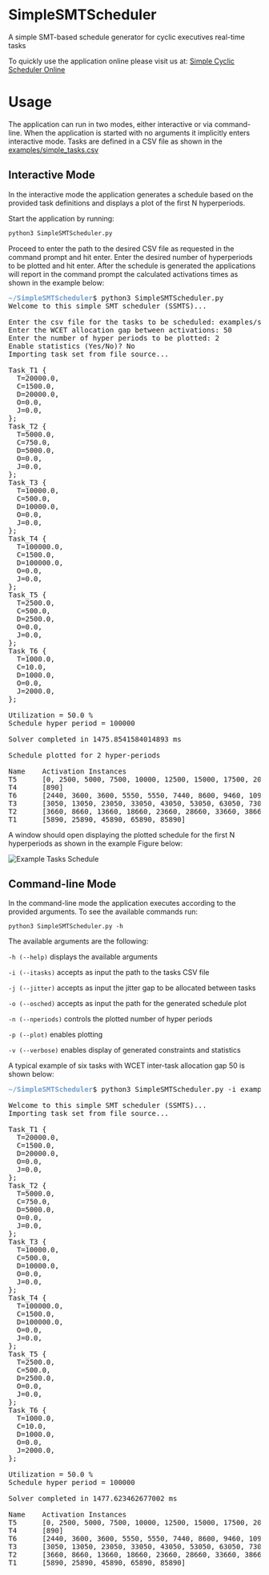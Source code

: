 # SimpleSMTScheduler
A simple SMT-based schedule generator for cyclic executives real-time tasks

To quickly use the application online please visit us at: [Simple Cyclic Scheduler Online](https://simplescheduleronline.herokuapp.com/)  

# Usage
The application can run in two modes, either interactive or via command-line. 
When the application is started with no arguments it implicitly enters interactive mode.
Tasks are defined in a CSV file as shown in the [examples/simple_tasks.csv](https://github.com/egk696/SimpleSMTScheduler/blob/master/examples/simple_tasks.csv)

## Interactive Mode
In the interactive mode the application generates a schedule based on the provided task definitions and displays
a plot of the first N hyperperiods.

Start the application by running:
```python
python3 SimpleSMTScheduler.py
```
Proceed to enter the path to the desired CSV file as requested in the command prompt and hit enter.
Enter the desired number of hyperperiods to be plotted and hit enter. 
After the schedule is generated the applications will report in the command prompt the calculated activations times
as shown in the example below:

<pre><font color="#729FCF"><b>~/SimpleSMTScheduler</b></font>$ python3 SimpleSMTScheduler.py 
Welcome to this simple SMT scheduler (SSMTS)...

Enter the csv file for the tasks to be scheduled: examples/simple_tasks.csv
Enter the WCET allocation gap between activations: 50
Enter the number of hyper periods to be plotted: 2
Enable statistics (Yes/No)? No
Importing task set from file source...

Task_T1 {
  T=20000.0,
  C=1500.0,
  D=20000.0,
  O=0.0,
  J=0.0,
};
Task_T2 {
  T=5000.0,
  C=750.0,
  D=5000.0,
  O=0.0,
  J=0.0,
};
Task_T3 {
  T=10000.0,
  C=500.0,
  D=10000.0,
  O=0.0,
  J=0.0,
};
Task_T4 {
  T=100000.0,
  C=1500.0,
  D=100000.0,
  O=0.0,
  J=0.0,
};
Task_T5 {
  T=2500.0,
  C=500.0,
  D=2500.0,
  O=0.0,
  J=0.0,
};
Task_T6 {
  T=1000.0,
  C=10.0,
  D=1000.0,
  O=0.0,
  J=2000.0,
};

Utilization = 50.0 %
Schedule hyper period = 100000

Solver completed in 1475.8541584014893 ms

Schedule plotted for 2 hyper-periods

Name    Activation Instances    
T5      [0, 2500, 5000, 7500, 10000, 12500, 15000, 17500, 20000, 22500, 25000, 27500, 30000, 32500, 35000, 37500, 40000, 42500, 45000, 47500, 50000, 52500, 55000, 57500, 60000, 62500, 65000, 67500, 70000, 72500, 75000, 77500, 80000, 82500, 85000, 87500, 90000, 92500, 95000, 97500]
T4      [890]
T6      [2440, 3600, 3600, 5550, 5550, 7440, 8600, 9460, 10990, 11990, 12440, 13600, 14460, 15550, 15550, 15550, 18550, 19460, 20990, 21990, 22440, 23600, 24460, 25550, 25550, 27440, 28600, 29460, 30990, 31930, 32440, 33600, 34460, 35550, 35550, 35550, 38550, 39460, 40990, 41990, 42440, 43600, 44460, 45550, 45550, 47440, 48550, 49460, 50990, 51990, 52440, 53600, 54460, 55550, 55550, 55550, 58550, 59460, 60990, 61990, 62440, 63600, 64460, 65550, 65550, 65550, 68550, 69460, 70990, 71990, 72440, 73600, 74460, 75550, 75550, 75550, 78550, 79460, 80990, 81990, 82440, 83600, 84460, 85550, 85550, 85550, 88050, 89460, 90990, 91990, 92440, 93600, 94460, 95550, 95550, 95600, 98600, 99460, 99460, 99460]
T3      [3050, 13050, 23050, 33050, 43050, 53050, 63050, 73050, 83050, 93050]
T2      [3660, 8660, 13660, 18660, 23660, 28660, 33660, 38660, 43660, 48660, 53660, 58660, 63660, 68660, 73660, 78660, 83660, 88660, 93660, 98660]
T1      [5890, 25890, 45890, 65890, 85890]
</pre>

A window should open displaying the plotted schedule for the first N hyperperiods as shown in the example Figure below:
 
![Example Tasks Schedule](https://github.com/egk696/SimpleSMTScheduler/blob/master/examples/simple_tasks_schedule.png)

## Command-line Mode
In the command-line mode the application executes according to the provided arguments. To see the available commands
run:
```
python3 SimpleSMTScheduler.py -h
```
The available arguments are the following:

`-h (--help)` displays the available arguments

`-i (--itasks)` accepts as input the path to the tasks CSV file

`-j (--jitter)` accepts as input the jitter gap to be allocated between tasks
  
`-o (--osched)` accepts as input the path for the generated schedule plot

`-n (--nperiods)` controls the plotted number of hyper periods

`-p (--plot)` enables plotting

`-v (--verbose)` enables display of generated constraints and statistics

A typical example of six tasks with WCET inter-task allocation gap 50 is shown below:

<pre><font color="#729FCF"><b>~/SimpleSMTScheduler</b></font>$ python3 SimpleSMTScheduler.py -i examples/simple_tasks.csv -w 50

Welcome to this simple SMT scheduler (SSMTS)...
Importing task set from file source...

Task_T1 {
  T=20000.0,
  C=1500.0,
  D=20000.0,
  O=0.0,
  J=0.0,
};
Task_T2 {
  T=5000.0,
  C=750.0,
  D=5000.0,
  O=0.0,
  J=0.0,
};
Task_T3 {
  T=10000.0,
  C=500.0,
  D=10000.0,
  O=0.0,
  J=0.0,
};
Task_T4 {
  T=100000.0,
  C=1500.0,
  D=100000.0,
  O=0.0,
  J=0.0,
};
Task_T5 {
  T=2500.0,
  C=500.0,
  D=2500.0,
  O=0.0,
  J=0.0,
};
Task_T6 {
  T=1000.0,
  C=10.0,
  D=1000.0,
  O=0.0,
  J=2000.0,
};

Utilization = 50.0 %
Schedule hyper period = 100000

Solver completed in 1477.623462677002 ms

Name    Activation Instances    
T5      [0, 2500, 5000, 7500, 10000, 12500, 15000, 17500, 20000, 22500, 25000, 27500, 30000, 32500, 35000, 37500, 40000, 42500, 45000, 47500, 50000, 52500, 55000, 57500, 60000, 62500, 65000, 67500, 70000, 72500, 75000, 77500, 80000, 82500, 85000, 87500, 90000, 92500, 95000, 97500]
T4      [890]
T6      [2440, 3600, 3600, 5550, 5550, 7440, 8600, 9460, 10990, 11990, 12440, 13600, 14460, 15550, 15550, 15550, 18550, 19460, 20990, 21990, 22440, 23600, 24460, 25550, 25550, 27440, 28600, 29460, 30990, 31930, 32440, 33600, 34460, 35550, 35550, 35550, 38550, 39460, 40990, 41990, 42440, 43600, 44460, 45550, 45550, 47440, 48550, 49460, 50990, 51990, 52440, 53600, 54460, 55550, 55550, 55550, 58550, 59460, 60990, 61990, 62440, 63600, 64460, 65550, 65550, 65550, 68550, 69460, 70990, 71990, 72440, 73600, 74460, 75550, 75550, 75550, 78550, 79460, 80990, 81990, 82440, 83600, 84460, 85550, 85550, 85550, 88050, 89460, 90990, 91990, 92440, 93600, 94460, 95550, 95550, 95600, 98600, 99460, 99460, 99460]
T3      [3050, 13050, 23050, 33050, 43050, 53050, 63050, 73050, 83050, 93050]
T2      [3660, 8660, 13660, 18660, 23660, 28660, 33660, 38660, 43660, 48660, 53660, 58660, 63660, 68660, 73660, 78660, 83660, 88660, 93660, 98660]
T1      [5890, 25890, 45890, 65890, 85890]
</pre>

